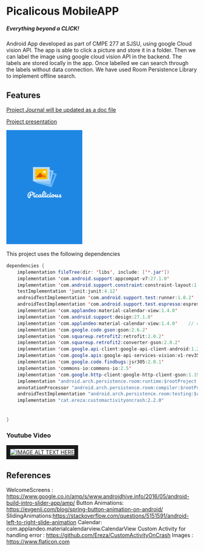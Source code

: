 # Picalicous MobileAPP
##### *Everything beyond a CLICK!*
Android App developed as part of CMPE 277 at SJSU, using google Cloud vision API. The app is able to click a picture and store it in a folder. Then we can label the image using google cloud vision API in the backend. The labels are stored locally in the app. Once labelled we can search through the labels without data connection. We have used Room Persistence Library to implement offline search. 


## Features

[Project Journal will be updated as a doc file](https://docs.google.com/document/d/1kcMIPNfEpiIc6S2Vq3k-3xcB_zH5yB04skA3y4ssc5A/edit?usp=sharing)

[Project presentation](https://docs.google.com/presentation/d/1_PnVPAkVe09luRH8J_mdTzbYXJEvodit5GWFch7L47E/edit?usp=sharing)



<img src="https://github.com/mhn10/Picalicous_277/blob/master/app/src/main/res/drawable/picalicious_splash.png?raw=true" width="200" height="300">


This project uses the following dependencies 

```java
dependencies {
    implementation fileTree(dir: 'libs', include: ['*.jar'])
    implementation 'com.android.support:appcompat-v7:27.1.0'
    implementation 'com.android.support.constraint:constraint-layout:1.1.0'
    testImplementation 'junit:junit:4.12'
    androidTestImplementation 'com.android.support.test:runner:1.0.2'
    androidTestImplementation 'com.android.support.test.espresso:espresso-core:3.0.1'
    implementation 'com.applandeo:material-calendar-view:1.4.0'
    implementation 'com.android.support:design:27.1.0'
    implementation 'com.applandeo:material-calendar-view:1.4.0'    // retrofit, gson
    implementation 'com.google.code.gson:gson:2.6.2'
    implementation 'com.squareup.retrofit2:retrofit:2.0.2'
    implementation 'com.squareup.retrofit2:converter-gson:2.0.2'
    implementation 'com.google.api-client:google-api-client-android:1.22.0'
    implementation 'com.google.apis:google-api-services-vision:v1-rev357-1.22.0'
    implementation 'com.google.code.findbugs:jsr305:2.0.1'
    implementation 'commons-io:commons-io:2.5'
    implementation 'com.google.http-client:google-http-client-gson:1.19.0'
    implementation "android.arch.persistence.room:runtime:$rootProject.roomVersion"
    annotationProcessor "android.arch.persistence.room:compiler:$rootProject.roomVersion"
    androidTestImplementation "android.arch.persistence.room:testing:$rootProject.roomVersion"
    implementation "cat.ereza:customactivityoncrash:2.2.0"


}
```


### Youtube Video
<a href="http://www.youtube.com/watch?feature=player_embedded&v=PnmKfe5Zamo
" target="_blank"><img src="http://img.youtube.com/vi/PnmKfe5Zamo/0.jpg" 
alt="IMAGE ALT TEXT HERE" width="340" height="250" border="10" /></a>


## References


WelcomeScreens : https://www.google.co.in/amp/s/www.androidhive.info/2016/05/android-build-intro-slider-app/amp/
Button Animations: https://evgenii.com/blog/spring-button-animation-on-android/
SlidingAnimations:https://stackoverflow.com/questions/5151591/android-left-to-right-slide-animation
Calendar: com.applandeo.materialcalendarview.CalendarView
Custom Activity for handling error : https://github.com/Ereza/CustomActivityOnCrash
Images : https://www.flaticon.com

